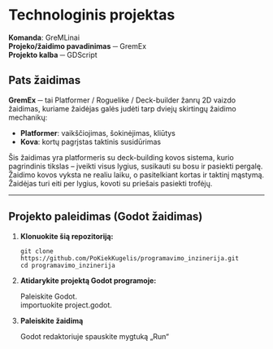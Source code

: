 # Technologinis projektas

**Komanda**: GreMLinai  
**Projeko/žaidimo pavadinimas** ─ GremEx  
**Projekto kalba** ─ GDScript

## Pats žaidimas
**GremEx** ─ tai Platformer / Roguelike / Deck-builder žanrų 2D vaizdo žaidimas, kuriame žaidėjas galės judėti tarp dviejų skirtingų žaidimo mechanikų:

- **Platformer**: vaikščiojimas, šokinėjimas, kliūtys
- **Kova**: kortų pagrįstas taktinis susidūrimas

Šis žaidimas yra platformeris su deck-building kovos sistema, kurio pagrindinis tikslas – įveikti visus lygius, susikauti su bosu ir pasiekti pergalę. Žaidimo kovos vyksta ne realiu laiku, o pasitelkiant kortas ir taktinį mąstymą. Žaidėjas turi eiti per lygius, kovoti su priešais pasiekti trofėjų.

---

## Projekto paleidimas (Godot žaidimas)

1. **Klonuokite šią repozitoriją:**
   ```
   git clone https://github.com/PoKiekKugelis/programavimo_inzinerija.git
   cd programavimo_inzinerija
   ```
2. **Atidarykite projektą Godot programoje:**  

    Paleiskite Godot.  
    importuokite project.godot. 

3. **Paleiskite žaidimą**  

    Godot redaktoriuje spauskite mygtuką „Run“
